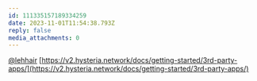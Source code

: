 ```yaml
---
id: 111335157189334259
date: 2023-11-01T11:54:38.793Z
reply: false
media_attachments: 0
---
```


[@lehhair](https://misskey.lehhair.net/@lehhair) [https://v2.hysteria.network/docs/getting-started/3rd-party-apps/](https://v2.hysteria.network/docs/getting-started/3rd-party-apps/)

